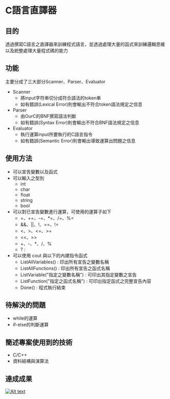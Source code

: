 # C語言直譯器

## 目的
透過撰寫C語言之直譯器來訓練程式語言，並透過處理大量的函式來訓練邏輯思維以及統整處理大量程式碼的能力

## 功能
主要分成了三大部分Scanner、Parser、Evaluator
* Scanner
  * 將input字符串切分成符合語法的token串
  * 如有錯誤(Lexical Error)則會輸出不符合token語法規定之信息
* Parser
  * 由OurC的BNF撰寫語法判斷
  * 如有錯誤(Syntax Error)則會輸出不符合BNF語法規定之信息
* Evaluator
  * 執行運算input所要執行的C語言指令
  * 如有錯誤(Semantic Error)則會輸出導致運算出問題之信息

## 使用方法
* 可以宣告變數以及函式
* 可以輸入之型別
  * int
  * char
  * float
  * string
  * bool
* 可以對已宣告變數進行運算，可使用的運算子如下
  * =、+=、-=、*=、/=、%=
  * &&、||、!、==、!=
  * <、>、<=、>=
  * <<、>>
  * +、-、*、/、%
  * ? :
* 可以使用 cout 與以下的內建指令函式
  * ListAllVariables() : 印出所有宣告之變數名稱
  * ListAllFunctions() : 印出所有宣告之函式名稱
  * ListVariable("指定之變數名稱") : 可印出其指定變數之宣告
  * ListFunction("指定之函式名稱") : 可印出指定函式之完整宣告內容
  * Done() : 程式執行結束

## 待解決的問題
* while的運算
* if-else的判斷運算

## 簡述專案使用到的技術
* C/C++
* 資料結構與演算法

## 達成成果
[![Alt text](https://img.youtube.com/vi/LkarqfNzHfk/0.jpg)](https://www.youtube.com/watch?v=LkarqfNzHfk)










